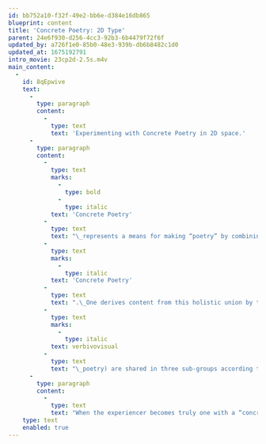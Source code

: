 ```yaml
---
id: bb752a10-f32f-49e2-bb6e-d384e16db865
blueprint: content
title: 'Concrete Poetry: 2D Type'
parent: 24e6f930-d256-4cc3-92b3-6b4479f72f6f
updated_by: a726f1e0-85b0-48e3-939b-db6b8482c1d0
updated_at: 1675192791
intro_movie: 23cp2d-2.5s.m4v
main_content:
  -
    id: 8qEpwive
    text:
      -
        type: paragraph
        content:
          -
            type: text
            text: 'Experimenting with Concrete Poetry in 2D space.'
      -
        type: paragraph
        content:
          -
            type: text
            marks:
              -
                type: bold
              -
                type: italic
            text: 'Concrete Poetry'
          -
            type: text
            text: "\_represents a means for making “poetry” by combining the language systems (verbal/written/letters/type) with other language systems like the visual (form, space, structure), sound (oral, instrumental, noise, etc.) or performing arts (body, dance, mime, etc.). The\_“atomization” of meaning from parts that relate holistically toward an infinity of ideas from their synthesis characterizes\_"
          -
            type: text
            marks:
              -
                type: italic
            text: 'Concrete Poetry'
          -
            type: text
            text: ".\_One derives content from this holistic union by the engagement with the time and space of the poem. These experiments with poetry (or\_"
          -
            type: text
            marks:
              -
                type: italic
            text: verbivovisual
          -
            type: text
            text: "\_poetry) are shared in three sub-groups according to their style and dimensions: 2-D, 3-D, and drawings."
      -
        type: paragraph
        content:
          -
            type: text
            text: "When the experiencer becomes truly one with a “concrete poem” this experience naturally draws out a full sense of being with a depth of awareness that is both externally aware yet also implicitly one with the Spirit within the poem and the person. This “atomization of meaning” derives from a total awareness of the smallest parts within its own “world” of constituent aspects, the values brought out by seeing their relationships to the ever growing dynamic for interconnection and relational values based on the doctrine of shells.\_"
    type: text
    enabled: true
---
```

